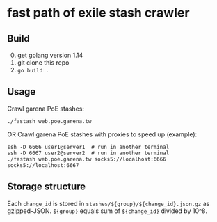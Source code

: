 # fast path of exile stash crawler

## Build

0. get golang version 1.14
1. git clone this repo
2. `go build .`

## Usage

Crawl garena PoE stashes:

```
./fastash web.poe.garena.tw
```

OR Crawl garena PoE stashes with proxies to speed up (example):

```
ssh -D 6666 user1@server1  # run in another terminal
ssh -D 6667 user2@server2  # run in another terminal
./fastash web.poe.garena.tw socks5://localhost:6666 socks5://localhost:6667
```

## Storage structure

Each `change_id` is stored in `stashes/${group}/${change_id}.json.gz` as gzipped-JSON. `${group}` equals sum of `${change_id}` divided by 10^8.

